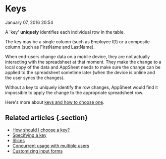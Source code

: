 #  Keys


January 07, 2016 20:54

A 'key' **uniquely** identifies each individual row in the table.

The key may be a single column (such as Employee ID) or a composite column
(such as FirstName and LastName).

When end-users change data on a mobile device, they are not actually
interacting with the spreadsheet at that moment. They make the change to a
local copy of the data and AppSheet needs to make sure the change can be
applied to the spreadsheet sometime later (when the device is online and the
user syncs the changes).

Without a key to uniquely identify the row changes, AppSheet would find it
impossible to apply the change to the appropriate spreadsheet row.

Here's more about [keys and how to choose one](How-should-I-choose-a-key-.md).


## Related articles {.section}

  * [How should I choose a key?](How-should-I-choose-a-key-.md)
  * [Specifying a key](Specifying-a-key.md)
  * [Slices](Slices.md)
  * [Concurrent usage with multiple users](Concurrent-usage-with-multiple-users.md)
  * [Customizing input forms](Customizing-input-forms.md)

